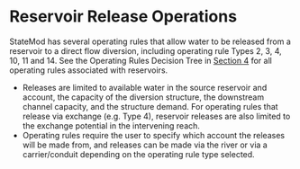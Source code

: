 # Reservoir Release Operations #

StateMod has several operating rules that allow water to be released from a reservoir to a direct flow 
diversion, including operating rule Types 2, 3, 4, 10, 11 and 14. See the Operating Rules Decision Tree 
in [Section 4](../InputDescription/413.md) for all operating rules associated with reservoirs. 

* Releases are limited to available water in the source reservoir and account, the capacity of the diversion 
structure, the downstream channel capacity, and the structure demand. For operating rules that release via 
exchange (e.g. Type 4), reservoir releases are also limited to the exchange potential in the intervening reach. 
* Operating rules require the user to specify which account the releases will be made from, and releases 
can be made via the river or via a carrier/conduit depending on the operating rule type selected. 
